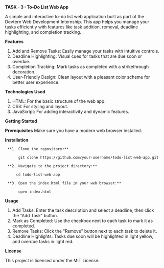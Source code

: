 **TASK - 3 : To-Do List Web App**

A simple and interactive to-do list web application built as part of the Devtern Web Development Internship. This app helps you manage your tasks efficiently with features like task addition, removal, deadline highlighting, and completion tracking.

**Features**

1. Add and Remove Tasks: Easily manage your tasks with intuitive controls.
2. Deadline Highlighting: Visual cues for tasks that are due soon or overdue.
3. Completion Tracking: Mark tasks as completed with a strikethrough decoration.
4. User-Friendly Design: Clean layout with a pleasant color scheme for better user experience.
   
**Technologies Used**

1. HTML: For the basic structure of the web app.
2. CSS: For styling and layout.
3. JavaScript: For adding interactivity and dynamic features.

**Getting Started**

   **Prerequisites**
   Make sure you have a modern web browser installed.

   **Installation**
   
     **1. Clone the repository:**
     
          git clone https://github.com/your-username/todo-list-web-app.git

     **2. Navigate to the project directory:**
         
         cd todo-list-web-app
         
     **3. Open the index.html file in your web browser:**

          open index.html
          
**Usage**

1. Add Tasks: Enter the task description and select a deadline, then click the "Add Task" button.
2. Mark as Completed: Use the checkbox next to each task to mark it as completed.
3. Remove Tasks: Click the "Remove" button next to each task to delete it.
4. Deadline Highlights: Tasks due soon will be highlighted in light yellow, and overdue tasks in light red.
   
**License**

This project is licensed under the MIT License.

